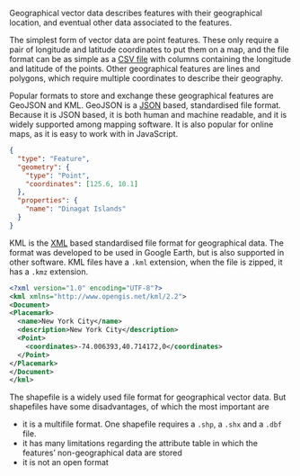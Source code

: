 Geographical vector data describes features with their geographical location, and eventual other data associated to the features.

The simplest form of vector data are point features. These only require a pair of longitude and latitude coordinates to put them on a map, and the file format can be as simple as a <span class='internal-link'>[CSV file](csv-files)</span> with columns containing the longitude and latitude of the points. Other geographical features are lines and polygons, which require multiple coordinates to describe their geography.

Popular formats to store and exchange these geographical features are GeoJSON and KML. GeoJSON is a <span class='internal-link'>[JSON](json-files)</span> based, standardised file format. Because it is JSON based, it is both human and machine readable, and it is widely supported among mapping software. It is also popular for online maps, as it is easy to work with in JavaScript.

```json
{
  "type": "Feature",
  "geometry": {
    "type": "Point",
    "coordinates": [125.6, 10.1]
  },
  "properties": {
    "name": "Dinagat Islands"
  }
}
```

KML is the <span class='internal-link'>[XML](xml-files)</span> based standardised file format for geographical data. The format was developed to be used in Google Earth, but is also supported in other software. KML files have a `.kml` extension, when the file is zipped, it has a `.kmz` extension.

```xml
<?xml version="1.0" encoding="UTF-8"?>
<kml xmlns="http://www.opengis.net/kml/2.2">
<Document>
<Placemark>
  <name>New York City</name>
  <description>New York City</description>
  <Point>
    <coordinates>-74.006393,40.714172,0</coordinates>
  </Point>
</Placemark>
</Document>
</kml>
```

The shapefile is a widely used file format for geographical vector data. But shapefiles have some disadvantages, of which the most important are

- it is a multifile format. One shapefile requires a `.shp`, a `.shx` and a `.dbf` file.
- it has many limitations regarding the attribute table in which the features’ non-geographical data are stored
- it is not an open format